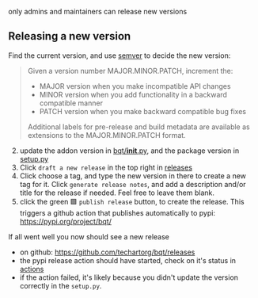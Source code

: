 only admins and maintainers can release new versions

## Releasing a new version

Find the current version, and use [semver](https://semver.org/) to decide the new version:
> Given a version number MAJOR.MINOR.PATCH, increment the:  
> - MAJOR version when you make incompatible API changes  
> - MINOR version when you add functionality in a backward compatible manner  
> - PATCH version when you make backward compatible bug fixes  
>   
> Additional labels for pre-release and build metadata are available as extensions to the MAJOR.MINOR.PATCH format.

2. update the addon version in [bqt/__init__.py](https://github.com/techartorg/bqt/blob/master/bqt/__init__.py), and the package version in [setup.py](https://github.com/techartorg/bqt/blob/master/setup.py) 
2. Click `draft a new release` in the top right in [releases](https://github.com/techartorg/bqt/releases) 
3. Click choose a tag, and type the new version in there to create a new tag for it.
   Click `generate release notes`, and add a description and/or title for the release if needed. Feel free to leave them blank.
4. click the green 🟩 `publish release` button, to create the release.
   This triggers a github action that publishes automatically to pypi: https://pypi.org/project/bqt/

If all went well you now should see a new release 
- on github: https://github.com/techartorg/bqt/releases
- the pypi release action should have started, check on it's status in [actions](https://github.com/techartorg/bqt/actions)
- if the action failed, it's likely because you didn't update the version correctly in the `setup.py`.